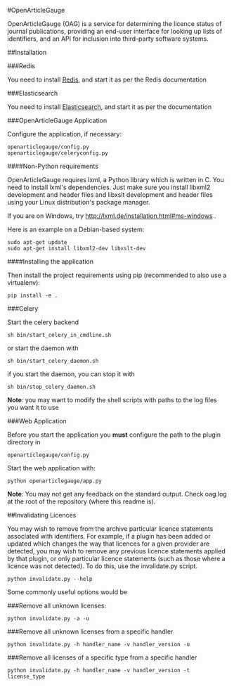 #OpenArticleGauge

OpenArticleGauge (OAG) is a service for determining the licence status of journal publications, providing an end-user interface for looking up lists of identifiers, and an API for inclusion into third-party software systems.

##Installation

###Redis

You need to install [Redis](http://redis.io), and start it as per the Redis documentation

###Elasticsearch

You need to install [Elasticsearch](http://www.elasticsearch.org/), and start it as per the documentation

###OpenArticleGauge Application

Configure the application, if necessary:

    openarticlegauge/config.py
    openarticlegauge/celeryconfig.py

####Non-Python requirements

OpenArticleGauge requires lxml, a Python library which is written in C.
You need to install lxml's dependencies.  Just make sure you install
libxml2 development and header files and libxslt development and header
files using your Linux distribution's package manager.

If you are on Windows, try http://lxml.de/installation.html#ms-windows .

Here is an example on a Debian-based system:

    sudo apt-get update
    sudo apt-get install libxml2-dev libxslt-dev

####Installing the application

Then install the project requirements using pip (recommended to also use a virtualenv):

    pip install -e .
    
###Celery

Start the celery backend

    sh bin/start_celery_in_cmdline.sh

or start the daemon with

    sh bin/start_celery_daemon.sh
    
if you start the daemon, you can stop it with

    sh bin/stop_celery_daemon.sh

**Note**: you may want to modify the shell scripts with paths to the log files you want it to use

###Web Application

Before you start the application you **must** configure the path to the plugin directory in

    openarticlegauge/config.py

Start the web application with:

    python openarticlegauge/app.py

**Note**: You may not get any feedback on the standard output. Check
oag.log at the root of the repository (where this readme is).

##Invalidating Licences

You may wish to remove from the archive particular licence statements associated with identifiers.  For example, if a plugin has been added or updated which changes the way that licences for a given provider are detected, you may wish to remove any previous licence statements applied by that plugin, or only particular licence statements (such as those where a licence was not detected).  To do this, use the invalidate.py script.

    python invalidate.py --help

Some commonly useful options would be

###Remove all unknown licenses:

    python invalidate.py -a -u

###Remove all unknown licenses from a specific handler

    python invalidate.py -h handler_name -v handler_version -u

###Remove all licenses of a specific type from a specific handler

    python invalidate.py -h handler_name -v handler_version -t license_type
    

